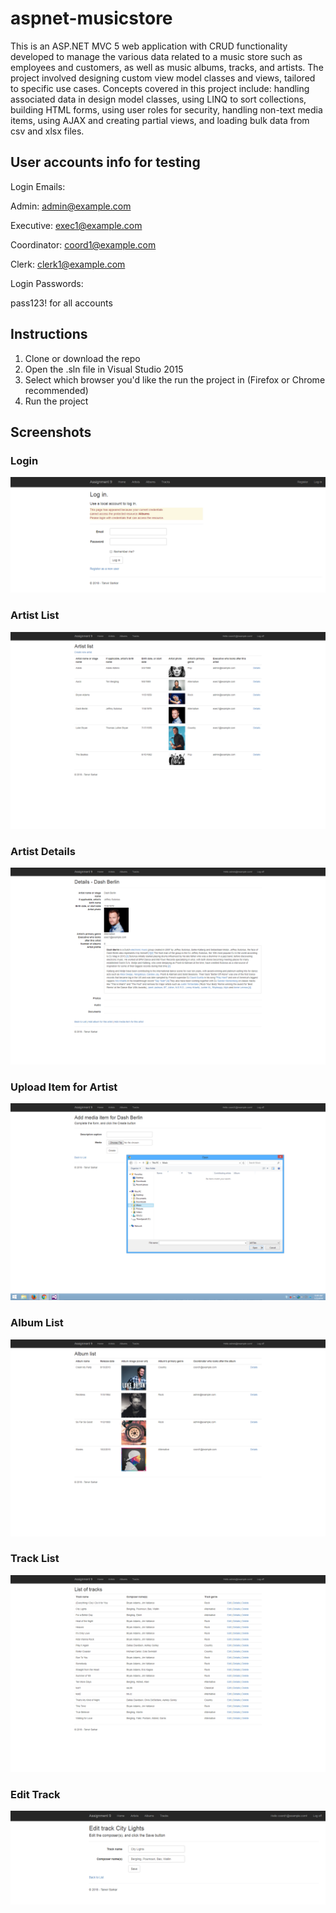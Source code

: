 # aspnet-musicstore

This is an ASP.NET MVC 5 web application with CRUD functionality developed to manage the various data related to a music store such as employees and customers, as well as music albums, tracks, and artists. The project involved designing custom view model classes and views, tailored to specific use cases. Concepts covered in this project include: handling associated data in design model classes, using LINQ to sort collections, building HTML forms, using user roles for security, handling non-text media items, using AJAX and creating partial views, and loading bulk data from csv and xlsx files. 

## User accounts info for testing

Login Emails:

Admin: admin@example.com

Executive: exec1@example.com

Coordinator: coord1@example.com

Clerk: clerk1@example.com

Login Passwords:

pass123! for all accounts

## Instructions

1. Clone or download the repo
2. Open the .sln file in Visual Studio 2015
3. Select which browser you'd like the run the project in (Firefox or Chrome recommended)
4. Run the project

## Screenshots

### Login
![](Screenshots/music_store_login.png)

### Artist List
![](Screenshots/artist_list.png)

### Artist Details
![](Screenshots/artist_details.png)

### Upload Item for Artist
![](Screenshots/upload_item.png)

### Album List
![](Screenshots/album_list.png)

### Track List
![](Screenshots/track_list.png)

### Edit Track
![](Screenshots/music_store_edit_track.png)
